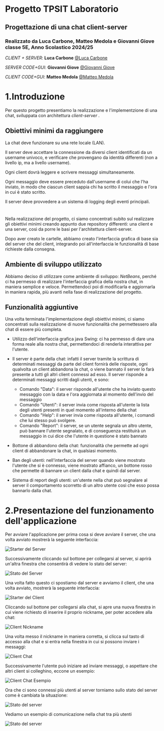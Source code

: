 
# Progetto TPSIT Laboratorio
## Progettazione di una chat client-server 
### Realizzato da Luca Carbone, Matteo Medola e Giovanni Giove classe 5E, Anno Scolastico 2024/25

_CLIENT + SERVER_: **Luca Carbone** [@Luca Carbone](https://github.com/lucarbone)

_SERVER CODE+GUI_: **Giovanni Giove** [@Giovanni Giove](https://github.com/giove06)

_CLIENT CODE+GUI_: **Matteo Medola** [@Matteo Medola](https://github.com/MatteoMedola)

# 1.Introduzione
Per questo progetto presentiamo la realizzazione e l'implementzione di una chat, sviluppata con architettura _client-server_ .

## Obiettivi minimi da raggiungere
La chat deve funzionare su una rete locale (LAN).

Il server deve accettare la connessione da diversi client identificati da un username univoco,
e verificare che provengano da identità differenti (non a livello ip, ma a livello username).

Ogni client dovrà leggere e scrivere messaggi simultaneamente. 

Ogni messaggio deve essere preceduto dall'username di colui che l'ha inviato, in modo che ciascun client sappia chi ha scritto il messaggio e l'ora in cui è stato scritto.

Il server deve provvedere a un sistema di logging degli eventi principali.
#
Nella realizzazione del progetto, ci siamo concentrati subito sul realizzare gli obiettivi minimi creando appunto due repository differenti: una client e una server, così da porre le basi per l'architettura client-server.

Dopo aver creato le cartelle, abbiamo creato l'interfaccia grafica di base sia del server che del client, integrando poi all'interfaccia le funzionalità di base richieste dalla consegna.

## Ambiente di sviluppo utilizzato
Abbiamo deciso di utilizzare come ambiente di sviluppo: _NetBeans_, perché ci ha permesso di realizzare l'interfaccia grafica della nostra chat, in maniera semplice e veloce.
Permettendoci poi di modificarla e aggiornarla in maniera rapida, più avanti nella fase di realizzazione del progetto.

## Funzionalità aggiuntive 
Una volta terminata l'implementazione degli obiettivi minimi, ci siamo concentrati sulla realizzazione di nuove funzionalità che permettessero alla chat di essere più completa.

* Utilizzo dell'interfaccia grafica java Swing: ci ha permesso di dare una forma reale alla nostra chat, permettendoci di renderla interattiva per l'utente.

* Il server è parte della chat: infatti il server tramite la scrittura di determinati messaggi da parte del client fornirà delle risposte, ogni qualvolta un client abbandona la chat,
  o viene bannato il server lo farà presente a tutti gli altri client connessi ad esso. Il server risponde a determinati messaggi scritti dagli utenti, e sono:
    * Comando "Data": il server risponde all'utente che ha inviato questo messaggio con la data e l'ora aggiornata al momento dell'invio del messaggio
    * Comando "Utenti": il server invia come risposta all'utente la lista degli utenti presenti in quel momento all'interno della chat
    * Comando "Help": il server invia come risposta all'utente, i comandi che lui stesso può svolgere.
    * Comando "Report": il server, se un utente segnala un altro utente, può bannare l'utente segnalato, e di conseguenza restituirà un messaggio in cui dice che l'utente in questione è stato bannato

* Bottone di abbandono della chat: funzionalità che permette ad ogni client di abbandonare la chat, in qualsiasi momento.

* Ban degli utenti: nell'interfaccia del server quando viene mostrato l'utente che si è connesso, viene mostrato affianco, un bottone rosso che permette di bannare un client dalla chat e quindi dal server.
  
* Sistema di report degli utenti: un'utente nella chat può segnalare al server il comportamento scorretto di un altro utente così che esso possa bannarlo dalla chat.


# 2.Presentazione del funzionamento dell'applicazione
Per avviare l'applicazione per prima cosa si deve avviare il server, che una volta avviato mostrerà la seguente interfaccia:

![Starter  del Server](ServerStarter.png)

Successivamente cliccando sul bottone per collegarsi al server, si aprirà un'altra finestra che consentirà di vedere lo stato del server:

![Stato del Server](StatoInizialeServer.png)

Una volta fatto questo ci spostiamo dal server e avviamo il client, che una volta avviato, mostrerà la seguente interfaccia:

![Starter del Client](StarteServer.png)

Cliccando sul bottone per collegarsi alla chat, si apre una nuova finestra in cui viene richiesto di inserire il proprio nickname, per poter accedere alla chat: 

![Client Nickname](NameClient.png)

Una volta messo il nickname in maniera corretta, si clicca sul tasto di accesso alla chat e si entra nella finestra in cui si possono inviare i messaggi:

![Client Chat](chatClient.png)

Successivamente l'utente può iniziare ad inviare messaggi, o aspettare che altri client si colleghino, eccone un esempio:

![Client Chat Esempio](EsempioChat.png)

Ora che ci sono connessi più utenti al server torniamo sullo stato del server come è cambiata la situazione:

![Stato del server](ServerState.png)

Vediamo un esempio di comunicazione nella chat tra più utenti

![Stato del server](EsempioChats.png)



















